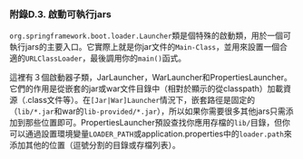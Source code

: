### 附錄D.3. 啟動可執行jars

`org.springframework.boot.loader.Launcher`類是個特殊的啟動類，用於一個可執行jars的主要入口。它實際上就是你jar文件的`Main-Class`，並用來設置一個合適的`URLClassLoader`，最後調用你的`main()`函式。

這裡有３個啟動器子類，JarLauncher，WarLauncher和PropertiesLauncher。它們的作用是從嵌套的jar或war文件目錄中（相對於顯示的從classpath）加載資源（.class文件等）。在`[Jar|War]Launcher`情況下，嵌套路徑是固定的（`lib/*.jar`和war的`lib-provided/*.jar`），所以如果你需要很多其他jars只需添加到那些位置即可。PropertiesLauncher預設查找你應用存檔的`lib/`目錄，但你可以通過設置環境變量`LOADER_PATH`或application.properties中的`loader.path`來添加其他的位置（逗號分割的目錄或存檔列表）。
